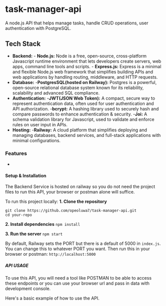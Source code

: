 # task-manager-api

A node.js API that helps manage tasks, handle CRUD operations, user authentication with PostgreSQL.

## Tech Stack

- **Backend:** - **Node.js:** Node is a free, open-source, cross-platform Javascript runtime environment that lets developers create servers, web apps, command line tools and scripts. - **Express.js:** Express is a minimal and flexible Node.js web framework that simplifies building APIs and web applications by handling routing, middleware, and HTTP requests.
- **Database:** -**PostgresSQL(hosted on Railway):** Postgres is a powerful, open-source relational database system known for its reliability, scalability and advanced SQL compliance.
- **Authentication:** -**JWT(JSON Web Token):** A compact, secure way to represent authentication data, often used for user authentication and API authorization. -**bcrypt:** A hashing library used to securely hash and compare passwords to enhance authentication & security. -**Joi:** A schema validation library for Javascript, used to validate and enforce rules on user input in APIs.
- **Hosting:** -**Railway:** A cloud platform that simplifies deploying and managing databases, backend services, and full-stack applications with minimal configurations.

### Features

-

#### Setup & Installation

The Backend Service is hosted on railway so you do not need the project files to run this API, your browser or postman alone will suffice.

To run this project locally:
**1. Clone the repository**

```
git clone https://github.com/opeoluwa7/task-manager-api.git
cd your-repo
```

**2. Install dependencies**
`npm install`

**3. Run the server**
`npm start`

By default, Railway sets the PORT but there is a default of 5000 in `index.js`. You can change this to whatever PORT you want.
Then run this in your browser or postman:
`http://localhost:5000`

##### API USAGE

To use this API, you will need a tool like POSTMAN to be able to access these endpoints or you can use your browser url and pass in data with development console.

Here's a basic example of how to use the API.
